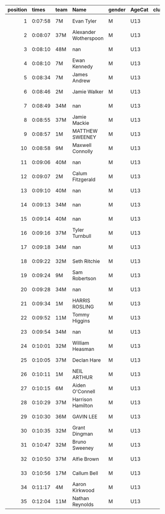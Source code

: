 |   position | times   | team   | Name                  | gender   | AgeCat   |   clubnumber | Club name           | Website                               |
|-----------:|:--------|:-------|:----------------------|:---------|:---------|-------------:|:--------------------|:--------------------------------------|
|          1 | 0:07:58 | 7M     | Evan Tyler            | M        | U13      |            7 | Giffnock North AC   | https://www.giffnocknorth.co.uk/      |
|          2 | 0:08:07 | 37M    | Alexander Wotherspoon | M        | U13      |           37 | Law & District AAC  | http://www.lawaac.co.uk/              |
|          3 | 0:08:10 | 48M    | nan                   | M        | U13      |           48 | Springburn Harriers | https://www.springburnharriers.co.uk/ |
|          4 | 0:08:10 | 7M     | Ewan Kennedy          | M        | U13      |            7 | Giffnock North AC   | https://www.giffnocknorth.co.uk/      |
|          5 | 0:08:34 | 7M     | James Andrew          | M        | U13      |            7 | Giffnock North AC   | https://www.giffnocknorth.co.uk/      |
|          6 | 0:08:46 | 2M     | Jamie Walker          | M        | U13      |            2 | Kilmarnock H&AC     | http://www.kilmarnockharriers.com/    |
|          7 | 0:08:49 | 34M    | nan                   | M        | U13      |           34 | Kilbarchan AAC      | https://kilbarchanaac.org.uk/         |
|          8 | 0:08:55 | 37M    | Jamie Mackie          | M        | U13      |           37 | Law & District AAC  | http://www.lawaac.co.uk/              |
|          9 | 0:08:57 | 1M     | MATTHEW SWEENEY       | M        | U13      |            1 | East Kilbride AC    | http://www.ekac.org.uk/               |
|         10 | 0:08:58 | 9M     | Maxwell Connolly      | M        | U13      |            9 | Garscube Harriers   | https://www.garscubeharriers.org.uk/  |
|         11 | 0:09:06 | 40M    | nan                   | M        | U13      |           40 | Motherwell AC       | https://motherwellac.com/             |
|         12 | 0:09:07 | 2M     | Calum Fitzgerald      | M        | U13      |            2 | Kilmarnock H&AC     | http://www.kilmarnockharriers.com/    |
|         13 | 0:09:10 | 40M    | nan                   | M        | U13      |           40 | Motherwell AC       | https://motherwellac.com/             |
|         14 | 0:09:13 | 34M    | nan                   | M        | U13      |           34 | Kilbarchan AAC      | https://kilbarchanaac.org.uk/         |
|         15 | 0:09:14 | 40M    | nan                   | M        | U13      |           40 | Motherwell AC       | https://motherwellac.com/             |
|         16 | 0:09:16 | 37M    | Tyler Turnbull        | M        | U13      |           37 | Law & District AAC  | http://www.lawaac.co.uk/              |
|         17 | 0:09:18 | 34M    | nan                   | M        | U13      |           34 | Kilbarchan AAC      | https://kilbarchanaac.org.uk/         |
|         18 | 0:09:22 | 32M    | Seth Ritchie          | M        | U13      |           32 | Helensburgh AAC     | https://www.helensburghaac.com/       |
|         19 | 0:09:24 | 9M     | Sam Robertson         | M        | U13      |            9 | Garscube Harriers   | https://www.garscubeharriers.org.uk/  |
|         20 | 0:09:28 | 34M    | nan                   | M        | U13      |           34 | Kilbarchan AAC      | https://kilbarchanaac.org.uk/         |
|         21 | 0:09:34 | 1M     | HARRIS ROSLING        | M        | U13      |            1 | East Kilbride AC    | http://www.ekac.org.uk/               |
|         22 | 0:09:52 | 11M    | Tommy Higgins         | M        | U13      |           11 | Airdrie Harriers    | http://airdrieharriers.org/           |
|         23 | 0:09:54 | 34M    | nan                   | M        | U13      |           34 | Kilbarchan AAC      | https://kilbarchanaac.org.uk/         |
|         24 | 0:10:01 | 32M    | William Heasman       | M        | U13      |           32 | Helensburgh AAC     | https://www.helensburghaac.com/       |
|         25 | 0:10:05 | 37M    | Declan Hare           | M        | U13      |           37 | Law & District AAC  | http://www.lawaac.co.uk/              |
|         26 | 0:10:11 | 1M     | NEIL ARTHUR           | M        | U13      |            1 | East Kilbride AC    | http://www.ekac.org.uk/               |
|         27 | 0:10:15 | 6M     | Aiden O'Connell       | M        | U13      |            6 | Cambuslang Harriers | https://cambuslangharriers.org/       |
|         28 | 0:10:29 | 37M    | Harrison Hamilton     | M        | U13      |           37 | Law & District AAC  | http://www.lawaac.co.uk/              |
|         29 | 0:10:30 | 36M    | GAVIN LEE             | M        | U13      |           36 | Larkhall YMCA       | https://www.larkhallymcaharriers.org  |
|         30 | 0:10:35 | 32M    | Grant Dingman         | M        | U13      |           32 | Helensburgh AAC     | https://www.helensburghaac.com/       |
|         31 | 0:10:47 | 32M    | Bruno Sweeney         | M        | U13      |           32 | Helensburgh AAC     | https://www.helensburghaac.com/       |
|         32 | 0:10:50 | 37M    | Alfie Brown           | M        | U13      |           37 | Law & District AAC  | http://www.lawaac.co.uk/              |
|         33 | 0:10:56 | 17M    | Callum Bell           | M        | U13      |           17 | Calderglen Harriers | http://www.calderglenharriers.org.uk/ |
|         34 | 0:11:17 | 4M     | Aaron Kirkwood        | M        | U13      |            4 | Inverclyde AC       | https://www.inverclydeac.org/         |
|         35 | 0:12:04 | 11M    | Nathan Reynolds       | M        | U13      |           11 | Airdrie Harriers    | http://airdrieharriers.org/           |